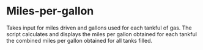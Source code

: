 # Miles-per-gallon
Takes input for miles driven and gallons used for each tankful of gas.  The script calculates and displays the miles per gallon obtained for each tankful the combined miles per gallon obtained for all tanks filled. 
